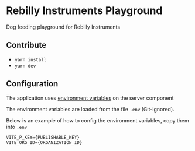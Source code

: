 # Rebilly Instruments Playground
Dog feeding playground for Rebilly Instruments

## Contribute
- `yarn install`
- `yarn dev`

## Configuration
The application uses [environment variables](https://cli.vuejs.org/guide/mode-and-env.html#modes) on the server component

The environment variables are loaded from the file `.env` (Git-ignored).

Below is an example of how to config the environment variables, copy them into `.env`

```dotenv
VITE_P_KEY={PUBLISHABLE_KEY}
VITE_ORG_ID={ORGANIZATION_ID}
```
